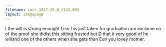 ```yaml
---
filename: corr.1927-29_W_2145_003
layout: imagepage
---
```


I the will is strong enought
Lear his just
taken for graduation am exclame
on of the proof she didist this
sitting frusted but D that
it very good of he - willand
one of the others when she gets than
Eun you lovey
mother.

